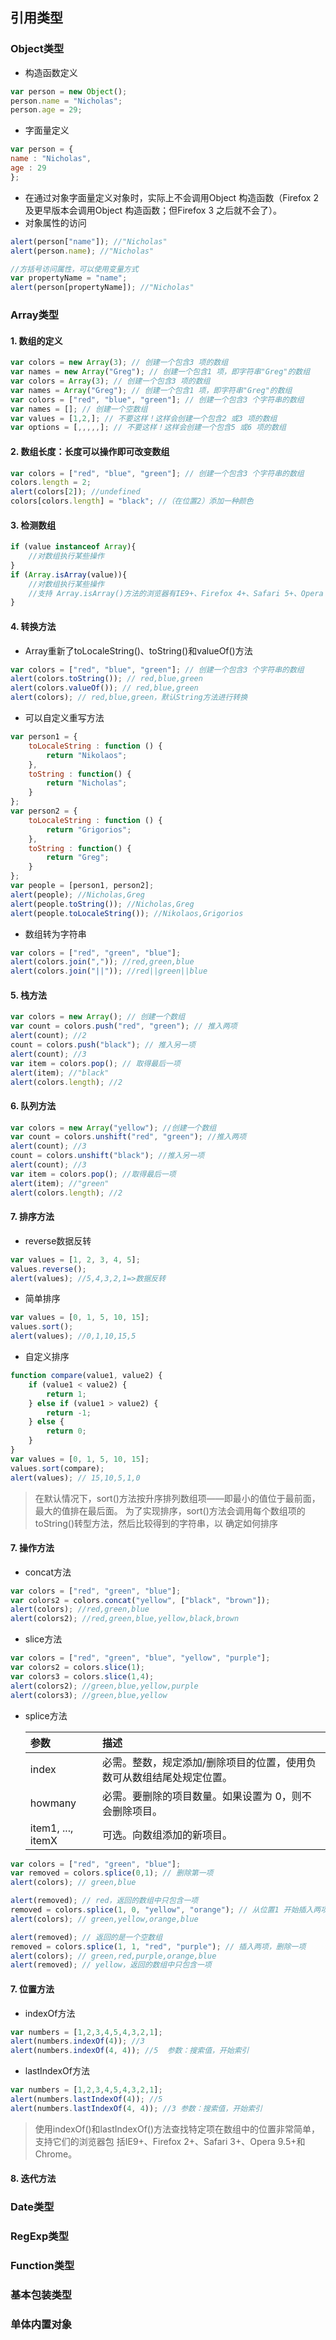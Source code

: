 ﻿## 引用类型
### Object类型
- 构造函数定义
``` JavaScript
var person = new Object();
person.name = "Nicholas";
person.age = 29;
```
- 字面量定义
``` JavaScript
var person = {
name : "Nicholas",
age : 29
};
```
- 在通过对象字面量定义对象时，实际上不会调用Object 构造函数（Firefox 2 及更早版本会调用Object 构造函数；但Firefox 3 之后就不会了）。
- 对象属性的访问
``` JavaScript
alert(person["name"]); //"Nicholas"
alert(person.name); //"Nicholas"

//方括号访问属性，可以使用变量方式
var propertyName = "name";
alert(person[propertyName]); //"Nicholas"
```
### Array类型
#### 1. 数组的定义
``` JavaScript
var colors = new Array(3); // 创建一个包含3 项的数组
var names = new Array("Greg"); // 创建一个包含1 项，即字符串"Greg"的数组
var colors = Array(3); // 创建一个包含3 项的数组
var names = Array("Greg"); // 创建一个包含1 项，即字符串"Greg"的数组
var colors = ["red", "blue", "green"]; // 创建一个包含3 个字符串的数组
var names = []; // 创建一个空数组
var values = [1,2,]; // 不要这样！这样会创建一个包含2 或3 项的数组
var options = [,,,,,]; // 不要这样！这样会创建一个包含5 或6 项的数组
```
#### 2. 数组长度：长度可以操作即可改变数组
``` JavaScript
var colors = ["red", "blue", "green"]; // 创建一个包含3 个字符串的数组
colors.length = 2;
alert(colors[2]); //undefined
colors[colors.length] = "black"; //（在位置2）添加一种颜色
```
#### 3. 检测数组
``` JavaScript
if (value instanceof Array){
    //对数组执行某些操作
}
if (Array.isArray(value)){
    //对数组执行某些操作
    //支持 Array.isArray()方法的浏览器有IE9+、Firefox 4+、Safari 5+、Opera 10.5+和Chrome。
}
```
#### 4. 转换方法
- Array重新了toLocaleString()、toString()和valueOf()方法
``` JavaScript
var colors = ["red", "blue", "green"]; // 创建一个包含3 个字符串的数组
alert(colors.toString()); // red,blue,green
alert(colors.valueOf()); // red,blue,green
alert(colors); // red,blue,green，默认String方法进行转换
```
- 可以自定义重写方法
``` JavaScript
var person1 = {
    toLocaleString : function () {
        return "Nikolaos";
    },
    toString : function() {
        return "Nicholas";
    }
};
var person2 = {
    toLocaleString : function () {
        return "Grigorios";
    },
    toString : function() {
        return "Greg";
    }
};
var people = [person1, person2];
alert(people); //Nicholas,Greg
alert(people.toString()); //Nicholas,Greg
alert(people.toLocaleString()); //Nikolaos,Grigorios
```
- 数组转为字符串
``` JavaScript
var colors = ["red", "green", "blue"];
alert(colors.join(",")); //red,green,blue
alert(colors.join("||")); //red||green||blue
```
#### 5. 栈方法
``` JavaScript
var colors = new Array(); // 创建一个数组
var count = colors.push("red", "green"); // 推入两项
alert(count); //2
count = colors.push("black"); // 推入另一项
alert(count); //3
var item = colors.pop(); // 取得最后一项
alert(item); //"black"
alert(colors.length); //2
```
#### 6. 队列方法
``` JavaScript
var colors = new Array("yellow"); //创建一个数组
var count = colors.unshift("red", "green"); //推入两项
alert(count); //3
count = colors.unshift("black"); //推入另一项
alert(count); //3
var item = colors.pop(); //取得最后一项
alert(item); //"green"
alert(colors.length); //2
```
#### 7. 排序方法
- reverse数据反转
``` JavaScript
var values = [1, 2, 3, 4, 5];
values.reverse();
alert(values); //5,4,3,2,1=>数据反转
```
- 简单排序
``` JavaScript
var values = [0, 1, 5, 10, 15];
values.sort();
alert(values); //0,1,10,15,5
```
- 自定义排序
``` JavaScript
function compare(value1, value2) {
    if (value1 < value2) {
        return 1;
    } else if (value1 > value2) {
        return -1;
    } else {
        return 0;
    }
}
var values = [0, 1, 5, 10, 15];
values.sort(compare);
alert(values); // 15,10,5,1,0
```
>在默认情况下，sort()方法按升序排列数组项——即最小的值位于最前面，最大的值排在最后面。
为了实现排序，sort()方法会调用每个数组项的toString()转型方法，然后比较得到的字符串，以
确定如何排序
#### 7. 操作方法
- concat方法
``` JavaScript
var colors = ["red", "green", "blue"];
var colors2 = colors.concat("yellow", ["black", "brown"]);
alert(colors); //red,green,blue
alert(colors2); //red,green,blue,yellow,black,brown
```
- slice方法
``` JavaScript
var colors = ["red", "green", "blue", "yellow", "purple"];
var colors2 = colors.slice(1);
var colors3 = colors.slice(1,4);
alert(colors2); //green,blue,yellow,purple
alert(colors3); //green,blue,yellow
```
- splice方法

    |   参数    |   描述   |   
    |   :-               |   :-                         |  
    |  index  |   必需。整数，规定添加/删除项目的位置，使用负数可从数组结尾处规定位置。  | 
    |  howmany  |   必需。要删除的项目数量。如果设置为 0，则不会删除项目。  |  
    |  item1, ..., itemX  |   可选。向数组添加的新项目。  | 

``` JavaScript
var colors = ["red", "green", "blue"];
var removed = colors.splice(0,1); // 删除第一项
alert(colors); // green,blue

alert(removed); // red，返回的数组中只包含一项
removed = colors.splice(1, 0, "yellow", "orange"); // 从位置1 开始插入两项
alert(colors); // green,yellow,orange,blue

alert(removed); // 返回的是一个空数组
removed = colors.splice(1, 1, "red", "purple"); // 插入两项，删除一项
alert(colors); // green,red,purple,orange,blue
alert(removed); // yellow，返回的数组中只包含一项
```
#### 7. 位置方法
- indexOf方法
``` JavaScript
var numbers = [1,2,3,4,5,4,3,2,1];
alert(numbers.indexOf(4)); //3
alert(numbers.indexOf(4, 4)); //5  参数：搜索值，开始索引
```
- lastIndexOf方法
``` JavaScript
var numbers = [1,2,3,4,5,4,3,2,1];
alert(numbers.lastIndexOf(4)); //5
alert(numbers.lastIndexOf(4, 4)); //3 参数：搜索值，开始索引
```
>使用indexOf()和lastIndexOf()方法查找特定项在数组中的位置非常简单，支持它们的浏览器包
括IE9+、Firefox 2+、Safari 3+、Opera 9.5+和Chrome。
#### 8. 迭代方法

### Date类型
### RegExp类型
### Function类型
### 基本包装类型
### 单体内置对象